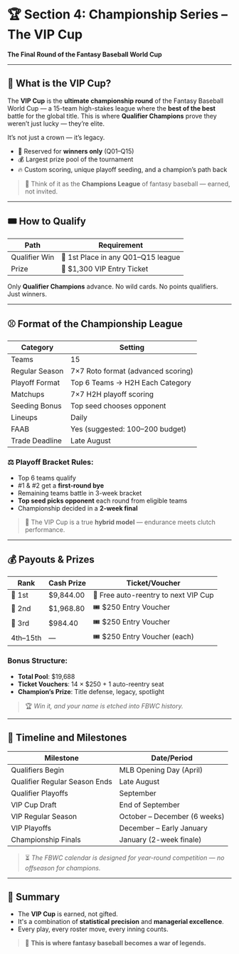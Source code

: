 # 🏆 Section 4: Championship Series – The VIP Cup  
**The Final Round of the Fantasy Baseball World Cup**

---

## 👑 What is the VIP Cup?

The **VIP Cup** is the **ultimate championship round** of the Fantasy Baseball World Cup — a 15-team high-stakes league where the **best of the best** battle for the global title. This is where **Qualifier Champions** prove they weren’t just lucky — they’re elite.

It’s not just a crown — it’s legacy.

- 🎫 Reserved for **winners only** (Q01–Q15)
- 💰 Largest prize pool of the tournament
- 🔥 Custom scoring, unique playoff seeding, and a champion’s path back

> 🧠 Think of it as the **Champions League** of fantasy baseball — earned, not invited.

---

## 🎟️ How to Qualify

| Path         | Requirement                       |
|--------------|------------------------------------|
| Qualifier Win | 🥇 1st Place in any Q01–Q15 league |
| Prize         | 🎫 $1,300 VIP Entry Ticket         |

Only **Qualifier Champions** advance. No wild cards. No points qualifiers. Just winners.

---

## ⚾ Format of the Championship League

| Category         | Setting                            |
|------------------|-------------------------------------|
| Teams            | 15                                  |
| Regular Season   | 7×7 Roto format (advanced scoring)  |
| Playoff Format   | Top 6 Teams → H2H Each Category     |
| Matchups         | 7×7 H2H playoff scoring             |
| Seeding Bonus    | Top seed chooses opponent           |
| Lineups          | Daily                               |
| FAAB             | Yes (suggested: $100–$200 budget)   |
| Trade Deadline   | Late August                         |

### ⚖️ Playoff Bracket Rules:
- Top 6 teams qualify
- #1 & #2 get a **first-round bye**
- Remaining teams battle in 3-week bracket
- **Top seed picks opponent** each round from eligible teams
- Championship decided in a **2-week final**

> 🧬 The VIP Cup is a true **hybrid model** — endurance meets clutch performance.

---

## 💰 Payouts & Prizes

| Rank       | Cash Prize | Ticket/Voucher                |
|------------|------------|-------------------------------|
| 🥇 1st      | $9,844.00  | 🎫 Free auto-reentry to next VIP Cup |
| 🥈 2nd      | $1,968.80  | 🎟️ $250 Entry Voucher         |
| 🥉 3rd      | $984.40    | 🎟️ $250 Entry Voucher         |
| 4th–15th   | —          | 🎟️ $250 Entry Voucher (each)  |

### Bonus Structure:
- **Total Pool**: $19,688
- **Ticket Vouchers**: 14 × $250 + 1 auto-reentry seat
- **Champion’s Prize**: Title defense, legacy, spotlight

> 🏆 *Win it, and your name is etched into FBWC history.*

---

## 📆 Timeline and Milestones

| Milestone                | Date/Period                |
|--------------------------|----------------------------|
| Qualifiers Begin         | MLB Opening Day (April)    |
| Qualifier Regular Season Ends | Late August         |
| Qualifier Playoffs       | September                  |
| VIP Cup Draft            | End of September           |
| VIP Regular Season       | October – December (6 weeks) |
| VIP Playoffs             | December – Early January   |
| Championship Finals      | January (2-week finale)    |

> ⏳ *The FBWC calendar is designed for year-round competition — no offseason for champions.*

---

## 📌 Summary

- The **VIP Cup** is earned, not gifted.  
- It's a combination of **statistical precision** and **managerial excellence**.  
- Every play, every roster move, every inning counts.

> 👑 **This is where fantasy baseball becomes a war of legends.**
